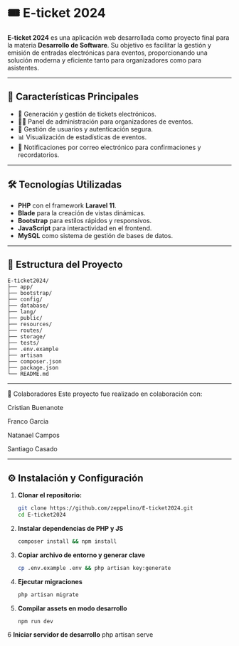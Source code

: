 # 🎟️ E-ticket 2024

**E-ticket 2024** es una aplicación web desarrollada como proyecto final para la materia **Desarrollo de Software**. Su objetivo es facilitar la gestión y emisión de entradas electrónicas para eventos, proporcionando una solución moderna y eficiente tanto para organizadores como para asistentes.

---

## 🚀 Características Principales

- 📄 Generación y gestión de tickets electrónicos.
- 🧑‍💼 Panel de administración para organizadores de eventos.
- 👥 Gestión de usuarios y autenticación segura.
- 📊 Visualización de estadísticas de eventos.
- 📧 Notificaciones por correo electrónico para confirmaciones y recordatorios.

---

## 🛠️ Tecnologías Utilizadas

- **PHP** con el framework **Laravel 11**.
- **Blade** para la creación de vistas dinámicas.
- **Bootstrap** para estilos rápidos y responsivos.
- **JavaScript** para interactividad en el frontend.
- **MySQL** como sistema de gestión de bases de datos.

---
## 📁 **Estructura del Proyecto**

    E-ticket2024/
    ├── app/
    ├── bootstrap/
    ├── config/
    ├── database/
    ├── lang/
    ├── public/
    ├── resources/
    ├── routes/
    ├── storage/
    ├── tests/
    ├── .env.example
    ├── artisan
    ├── composer.json
    ├── package.json
    └── README.md

---
🤝 Colaboradores
Este proyecto fue realizado en colaboración con:

Cristian Buenanote

Franco Garcia

Natanael Campos

Santiago Casado

---

## ⚙️ Instalación y Configuración

1. **Clonar el repositorio:**

   ```bash
   git clone https://github.com/zeppelino/E-ticket2024.git
   cd E-ticket2024
2. **Instalar dependencias de PHP y JS**
    ```bash
    composer install && npm install

3. **Copiar archivo de entorno y generar clave**
    
    ```bash
    cp .env.example .env && php artisan key:generate
    
4. **Ejecutar migraciones**
   
    ```bash
    php artisan migrate

5. **Compilar assets en modo desarrollo**

    ```bash
    npm run dev

6 **Iniciar servidor de desarrollo**
php artisan serve

